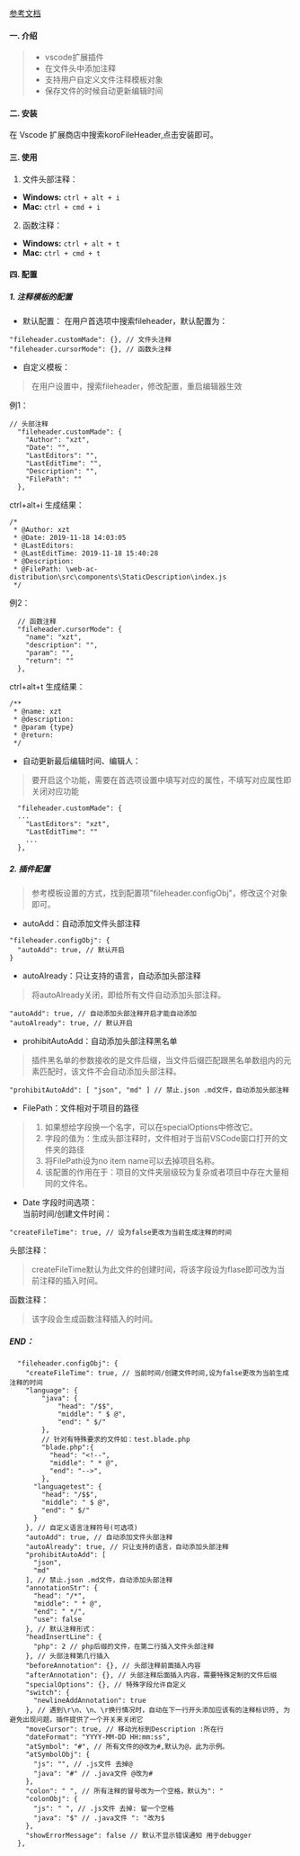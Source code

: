 [参考文档](https://github.com/OBKoro1/koro1FileHeader/wiki/%E9%85%8D%E7%BD%AE)
#### 一. 介绍
> -  vscode扩展插件
> - 在文件头中添加注释
> - 支持用户自定义文件注释模板对象
> - 保存文件的时候自动更新编辑时间

#### 二. 安装
在 Vscode 扩展商店中搜索koroFileHeader,点击安装即可。

#### 三. 使用
1. 文件头部注释：
- **Windows:**  `ctrl + alt + i`
- **Mac:**  `ctrl + cmd + i`
2. 函数注释：
- **Windows:**  `ctrl + alt + t`
- **Mac:**  `ctrl + cmd + t`

#### 四. 配置

##### 1. 注释模板的配置
- 默认配置：
在用户首选项中搜索fileheader，默认配置为：
```
"fileheader.customMade": {}, // 文件头注释
"fileheader.cursorMode": {}, // 函数头注释
```
- 自定义模板：
> 在用户设置中，搜索fileheader，修改配置，重启编辑器生效   

例1：

```
// 头部注释
  "fileheader.customMade": {
    "Author": "xzt",
    "Date": "",
    "LastEditors": "",
    "LastEditTime": "",
    "Description": "",
    "FilePath": ""
  },
```
ctrl+alt+i 生成结果：
```
/*
 * @Author: xzt
 * @Date: 2019-11-18 14:03:05
 * @LastEditors:
 * @LastEditTime: 2019-11-18 15:40:28
 * @Description:
 * @FilePath: \web-ac-distribution\src\components\StaticDescription\index.js
 */
```
例2：
```
  // 函数注释
  "fileheader.cursorMode": {
    "name": "xzt",
    "description": "",
    "param": "",
    "return": ""
  },
```
ctrl+alt+t 生成结果：
```
/**
 * @name: xzt
 * @description: 
 * @param {type} 
 * @return: 
 */
```
- 自动更新最后编辑时间、编辑人：   
> 要开启这个功能，需要在首选项设置中填写对应的属性，不填写对应属性即关闭对应功能
```
  "fileheader.customMade": {
  ...
    "LastEditors": "xzt",
    "LastEditTime": ""
    ...
  },
```

##### 2. 插件配置
> 参考模板设置的方式，找到配置项"fileheader.configObj"，修改这个对象即可。

- autoAdd：自动添加文件头部注释
```
"fileheader.configObj": {
  "autoAdd": true, // 默认开启
}
```

- autoAlready：只让支持的语言，自动添加头部注释
> 将autoAlready关闭，即给所有文件自动添加头部注释。
```
"autoAdd": true, // 自动添加头部注释开启才能自动添加
"autoAlready": true, // 默认开启
```
- prohibitAutoAdd：自动添加头部注释黑名单
> 插件黑名单的参数接收的是文件后缀，当文件后缀匹配跟黑名单数组内的元素匹配时，该文件不会自动添加头部注释。
```
"prohibitAutoAdd": [ "json", "md" ] // 禁止.json .md文件，自动添加头部注释
```

- FilePath：文件相对于项目的路径
> 1. 如果想给字段换一个名字，可以在specialOptions中修改它。   
> 2. 字段的值为：生成头部注释时，文件相对于当前VSCode窗口打开的文件夹的路径
> 3. 将FilePath设为no item name可以去掉项目名称。
> 4. 该配置的作用在于：项目的文件夹层级较为复杂或者项目中存在大量相同的文件名。

- Date 字段时间选项：   
当前时间/创建文件时间：
```
"createFileTime": true, // 设为false更改为当前生成注释的时间
```
头部注释：
> createFileTime默认为此文件的创建时间，将该字段设为flase即可改为当前注释的插入时间。       

函数注释：
> 该字段会生成函数注释插入的时间。

##### END：
```
  "fileheader.configObj": {
    "createFileTime": true, // 当前时间/创建文件时间,设为false更改为当前生成注释的时间
    "language": {
        "java": {
            "head": "/$$",
            "middle": " $ @",
            "end": " $/"
        },
        // 针对有特殊要求的文件如：test.blade.php
        "blade.php":{
          "head": "<!--",
          "middle": " * @",
          "end": "-->",
        },
      "languagetest": {
        "head": "/$$",
        "middle": " $ @",
        "end": " $/"
      }
    }, // 自定义语言注释符号(可选项)
    "autoAdd": true, // 自动添加文件头部注释
    "autoAlready": true, // 只让支持的语言，自动添加头部注释
    "prohibitAutoAdd": [
      "json",
      "md"
    ], // 禁止.json .md文件，自动添加头部注释
    "annotationStr": {
      "head": "/*",
      "middle": " * @",
      "end": " */",
      "use": false
    }, // 默认注释形式：
    "headInsertLine": {
      "php": 2 // php后缀的文件，在第二行插入文件头部注释
    }, // 头部注释第几行插入
    "beforeAnnotation": {}, // 头部注释前面插入内容
    "afterAnnotation": {}, // 头部注释后面插入内容，需要特殊定制的文件后缀
    "specialOptions": {}, // 特殊字段允许自定义
    "switch": {
      "newlineAddAnnotation": true
    }, // 遇到\r\n、\n、\r换行情况时，自动在下一行开头添加应该有的注释标识符, 为避免出现问题，插件提供了一个开关来关闭它
    "moveCursor": true, // 移动光标到Description :所在行
    "dateFormat": "YYYY-MM-DD HH:mm:ss",
    "atSymbol": "#", // 所有文件的@改为#,默认为@，此为示例。
    "atSymbolObj": {
      "js": "", // .js文件 去掉@
      "java": "#" // .java文件 @改为#
    },
    "colon": " ", // 所有注释的冒号改为一个空格，默认为": "
    "colonObj": {
      "js": " ", // .js文件 去掉: 留一个空格
      "java": "$" // .java文件 ": "改为$
    },
    "showErrorMessage": false // 默认不显示错误通知 用于debugger
  },
```